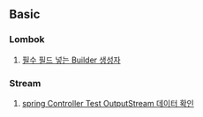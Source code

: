 ## Basic


### Lombok
1. [필수 필드 넣는 Builder 생성자](src/main/java/com/chaibin/practice/entity/TestDto.java)


### Stream
1. [spring Controller Test OutputStream 데이터 확인](src/test/java/com/chaibin/practice/controller/StreamControllerTest.java)
